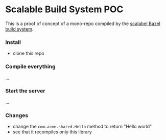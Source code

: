 # Scalable Build System POC

This is a proof of concept of a mono-repo compiled by the [scalabel Bazel build system](https://bazel.build).

### Install

- clone this repo

### Compile everything

...

### Start the server

...

### Changes

- change the `com.acme.shared.Hello` method to return "Hello world"
- see that it recompiles only this library

